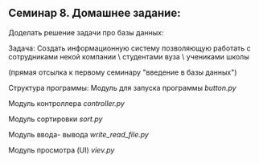 ## Семинар 8. Домашнее задание:
Доделать решение задачи про базы данных:

Задача: Создать информационную систему позволяющую работать с сотрудниками некой компании \ студентами вуза \ учениками школы

(прямая отсылка к первому семинару "введение в базы данных")

Структура программы:
Модуль для запуска программы
*button.py*

Модуль контроллера
*controller.py*

Модуль сортировки
*sort.py*

Модуль ввода- вывода
*write_read_file.py*

Модуль просмотра (UI)
*viev.py*